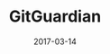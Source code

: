 ---
title: "GitGuardian"
excerpt: "GitHub + Guardian News = GitGuardian"
category: "Behance"
date: 2017-03-14
link: https://www.behance.net/gallery/50180493/GitGuardian
header:
  image: https://github.com/fvcproductions/cmtech-assignment-1/raw/master/assets/img/screenshot.png
  teaser: https://github.com/fvcproductions/cmtech-assignment-1/raw/master/assets/img/screenshot.png
---